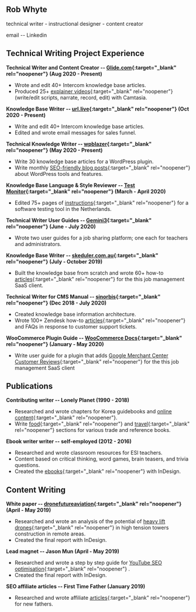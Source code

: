 ## Rob Whyte
technical writer - instructional designer - content creator

email  -- Linkedin


## Technical Writing Project Experience


**Technical Writer and Content Creator -- [Glide.com](https://help.glide.com){:target="_blank" rel="noopener"}   (Aug 2020 - Present)**
* Wrote and edit 40+ Intercom knowledge base articles. 
* Produced 25+ [explainer videos](https://help.glide.com/en/articles/4691386-how-listing-agents-flag-disclosure-questions-for-their-sellers-review-and-revision){:target="_blank" rel="noopener"} (write/edit scripts, narrate, record, edit) with Camtasia.


**Knowledge Base Writer -- [url.live](https://url.live/Account/Login){:target="_blank" rel="noopener"}  (Oct 2020 - Present)**
* Write and edit 40+ Intercom knowledge base articles. 
* Edited and wrote email messages for sales funnel.


**Technical Knowledge Writer -- [wpblazer](https://url.live/Account/Login){:target="_blank" rel="noopener"}  (May 2020 - Present)**
* Write 30 knowledge base articles for a WordPress plugin.
* Write monthly [SEO-friendly blog posts](https://wpblazer.com/wordpress-ssl-management/){:target="_blank" rel="noopener"} about WordPress tools and features. 


**Knowledge Base Language & Style Reviewer -- [Test Monitor](https://www.testmonitor.com/){:target="_blank" rel="noopener"}  (March - April 2020)**
* Edited 75+ pages of [instructions](https://help.testmonitor.com/requirements-overview){:target="_blank" rel="noopener"} for a software testing tool in the Netherlands. 


**Technical Writer User Guides -- [Gemini3](https://gemini3.com.au/){:target="_blank" rel="noopener"}  (June - July 2020)**
* Wrote two user guides for a job sharing platform; one each for teachers and administrators.


**Knowledge Base Writer -- [skeduler.com.au](https://www.skeduler.com.au/){:target="_blank" rel="noopener"}  (July - October 2019)**
* Built the knowledge base from scratch and wrote 60+ how-to [articles](https://help.skeduler.com.au/knowledgebase/converting-a-quote-into-a-sale-with-the-technician-view/){:target="_blank" rel="noopener"} for the this job management SaaS client.


**Technical Writer for CMS Manual -- [sinorbis](https://www.sinorbis.com/){:target="_blank" rel="noopener"}  (Dec 2018 - July 2020)**
* Created knowledge base information architecture.
* Wrote 100+ Zendesk how-to [articles](https://help.sinorbis.com/hc/en-us/articles/360000870816-Adding-Images-to-WeChat-Menu-Items/){:target="_blank" rel="noopener"}  and FAQs in response to customer support tickets.


**WooCommerce Plugin Guide -- [WooCommerce Docs](https://docs.woocommerce.com/){:target="_blank" rel="noopener"}  (January - May 2020)**
* Write user guide for a plugin that adds [Google Merchant Center Customer Reviews](https://docs.woocommerce.com/document/woocommerce-google-merchant-center-customer-reviews/){:target="_blank" rel="noopener"} for the this job management SaaS client


## Publications

**Contributing writer -- Lonely Planet  (1990 - 2018)**
* Researched and wrote chapters for Korea guidebooks and [online content](https://www.lonelyplanet.com/articles/essential-jeju-do-top-10-activities-on-koreas-tropical-island){:target="_blank" rel="noopener"}.
* Write [food](https://github.com/writingteacher/rob-whyte/blob/main/LP-spicy-food-whyte-kimchi.pdf){:target="_blank" rel="noopener"} and [travel](https://github.com/writingteacher/rob-whyte/blob/main/rob-whyte-seoul-short.pdf){:target="_blank" rel="noopener"} sections for various trade and reference books.


**Ebook writer writer -- self-employed  (2012 - 2016)**
* Researched and wrote classroom resources for ESl teachers.
* Content based on critical thinking, word games, brain teasers, and trivia questions.
* Created the [ebooks](https://github.com/writingteacher/rob-whyte/blob/main/sample-teach-writing-rob-whyte.pdf){:target="_blank" rel="noopener"}  with InDesign.


## Content Writing

**White paper -- [dronefutureaviation](https://dronefutureaviation.com/en/){:target="_blank" rel="noopener"}  (April - May 2019)**
* Researched and wrote an analysis of the potential of [heavy lift drones](https://github.com/writingteacher/rob-whyte/blob/main/rob-whyte-writer-drone-sample.pdf){:target="_blank" rel="noopener"}  in high tension towers construction in remote areas.
* Created the final report with InDesign.


**Lead magnet -- Jason Mun  (April - May 2019)**
* Researched and wrote a step by step guide for [YouTube SEO optimisation](https://github.com/writingteacher/rob-whyte/blob/main/seo-sample-rob-whyte-writer.pdf){:target="_blank" rel="noopener"} .
* Created the final report with InDesign.


**SEO affiliate articles -- First Time Father  (January 2019)**
* Researched and wrote affiliate [articles](https://firsttimefathers.net/baby-gear-for-dads-2019/){:target="_blank" rel="noopener"}  for new fathers.



